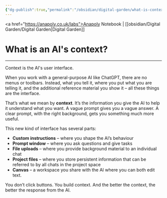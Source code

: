 ```yaml
---
{"dg-publish":true,"permalink":"/obsidian/digital-garden/what-is-context/","created":"2025-08-03T08:49:16.639+01:00","updated":"2025-08-15T13:22:21.107+01:00"}
---
```


<a href="https://anapoly.co.uk/labs">Anapoly Notebook</a> | [[obsidian/Digital Garden/Digital Garden\|Digital Garden]] 

# What is an AI's context?

---

 Context is the AI's user interface.
 
 When you work with a general-purpose AI like ChatGPT, there are no menus or toolbars. Instead, what you tell it, where you put what you are telling it, and the additional reference material you show it – all these things are the interface.

That’s what we mean by **context**. It’s the information you give the AI to help it understand what you want. A vague prompt gives you a vague answer. A clear prompt, with the right background, gets you something much more useful.

This new kind of interface has several parts:

- **Custom instructions** – where you shape the AI’s behaviour
- **Prompt window** – where you ask questions and give tasks
- **File uploads** – where you provide background material to an individual chat
- **Project files** – where you store persistent information that can be referred to by all chats in the project space
- **Canvas** – a workspace you share with the AI where you can both edit text.

You don’t click buttons. You build context. And the better the context, the better the response from the AI.

